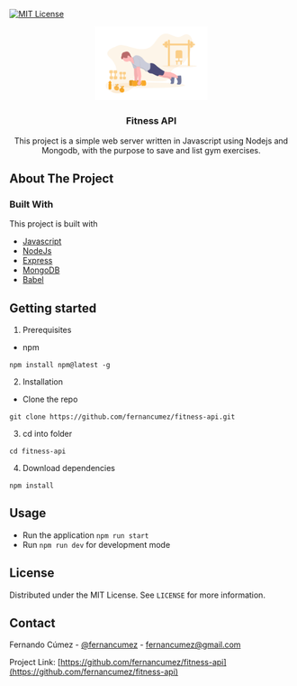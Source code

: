 <!-- PROJECT SHIELDS -->

[![MIT License][license-shield]][license-url]

<!-- PROJECT LOGO -->

<p align="center">
  <span>
    <img src="docs/logo.png" alt="Logo" width="200">
  </span>
  <h3 align="center">Fitness API</h3>
  <p align="center">
   This project is a simple web server written in Javascript using Nodejs and Mongodb, with the purpose to save and list gym exercises.
  </p>
</p>

<!-- ABOUT THE PROJECT -->

## About The Project

### Built With

This project is built with

- [Javascript](https://developer.mozilla.org/es/docs/Web/JavaScript)
- [NodeJs](https://nodejs.org/)
- [Express](https://expressjs.com/)
- [MongoDB](https://www.mongodb.com/)
- [Babel](https://babeljs.io/)

<!-- GETTING STARTED -->

## Getting started

1. Prerequisites

- npm

```
npm install npm@latest -g
```

2. Installation

- Clone the repo

```
git clone https://github.com/fernancumez/fitness-api.git
```

3. cd into folder

```
cd fitness-api
```

4. Download dependencies

```
npm install
```

<!-- USAGE -->

## Usage

- Run the application `npm run start`
- Run `npm run dev` for development mode

<!-- LICENSE -->

## License

Distributed under the MIT License. See `LICENSE` for more information.

<!-- CONTACT -->

## Contact

Fernando Cúmez - [@fernancumez](https://twitter.com/fernancumez) - fernancumez@gmail.com

Project Link: [https://github.com/fernancumez/fitness-api](https://github.com/fernancumez/fitness-api)

<!-- MARKDOWN LINKS & IMAGES -->
<!-- https://www.markdownguide.org/basic-syntax/#reference-style-links -->

[license-shield]: https://img.shields.io/github/license/othneildrew/Best-README-Template.svg?style=flat-square
[license-url]: https://github.com/fernancumez/fitness-api/blob/main/LICENSE
